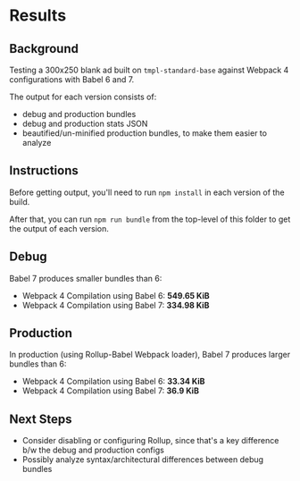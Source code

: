 # Results

## Background

Testing a 300x250 blank ad built on `tmpl-standard-base` against Webpack 4 configurations with Babel 6 and 7.

The output for each version consists of:

- debug and production bundles
- debug and production stats JSON
- beautified/un-minified production bundles, to make them easier to analyze

## Instructions

Before getting output, you'll need to run `npm install` in each version of the build.

After that, you can run `npm run bundle` from the top-level of this folder to get the output of each version.

## Debug

Babel 7 produces smaller bundles than 6:

- Webpack 4 Compilation using Babel 6: **549.65 KiB**
- Webpack 4 Compilation using Babel 7: **334.98 KiB**

## Production

In production (using Rollup-Babel Webpack loader), Babel 7 produces larger bundles than 6:

- Webpack 4 Compilation using Babel 6: **33.34 KiB**
- Webpack 4 Compilation using Babel 7: **36.9 KiB**

## Next Steps

- Consider disabling or configuring Rollup, since that's a key difference b/w the debug and production configs
- Possibly analyze syntax/architectural differences between debug bundles

